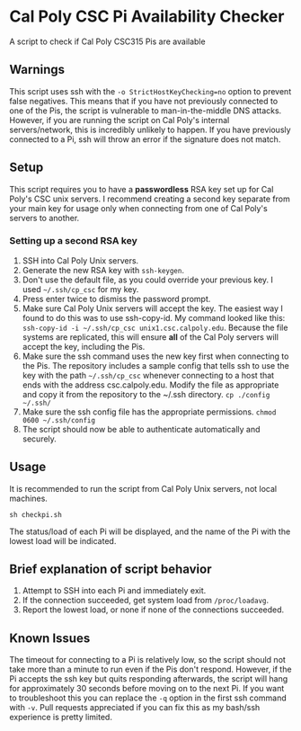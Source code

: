 # Cal Poly CSC Pi Availability Checker
A script to check if Cal Poly CSC315 Pis are available

## Warnings
This script uses ssh with the `-o StrictHostKeyChecking=no` option to prevent false negatives. This means that if you have not previously connected to one of the Pis, the script is vulnerable to man-in-the-middle DNS attacks. However, if you are running the script on Cal Poly's internal servers/network, this is incredibly unlikely to happen. If you have previously connected to a Pi, ssh will throw an error if the signature does not match.

## Setup
This script requires you to have a **passwordless** RSA key set up for Cal Poly's CSC unix servers. I recommend creating a second key separate from your main key for usage only when connecting from one of Cal Poly's servers to another.

### Setting up a second RSA key
1. SSH into Cal Poly Unix servers.
2. Generate the new RSA key with `ssh-keygen`.
3. Don't use the default file, as you could override your previous key. I used `~/.ssh/cp_csc` for my key.
4. Press enter twice to dismiss the password prompt.
5. Make sure Cal Poly Unix servers will accept the key. The easiest way I found to do this was to use ssh-copy-id. My command looked like this: `ssh-copy-id -i ~/.ssh/cp_csc unix1.csc.calpoly.edu`. Because the file systems are replicated, this will ensure **all** of the Cal Poly servers will accept the key, including the Pis.
6. Make sure the ssh command uses the new key first when connecting to the Pis. The repository includes a sample config that tells ssh to use the key with the path `~/.ssh/cp_csc` whenever connecting to a host that ends with the address csc.calpoly.edu. Modify the file as appropriate and copy it from the repository to the ~/.ssh directory. `cp ./config ~/.ssh/`
7. Make sure the ssh config file has the appropriate permissions. `chmod 0600 ~/.ssh/config`
8. The script should now be able to authenticate automatically and securely.

## Usage
It is recommended to run the script from Cal Poly Unix servers, not local machines.

`sh checkpi.sh`

The status/load of each Pi will be displayed, and the name of the Pi with the lowest load will be indicated.

## Brief explanation of script behavior
1. Attempt to SSH into each Pi and immediately exit.
2. If the connection succeeded, get system load from `/proc/loadavg`.
3. Report the lowest load, or none if none of the connections succeeded.

## Known Issues
The timeout for connecting to a Pi is relatively low, so the script should not take more than a minute to run even if the Pis don't respond. However, if the Pi accepts the ssh key but quits responding afterwards, the script will hang for approximately 30 seconds before moving on to the next Pi. If you want to troubleshoot this you can replace the `-q` option in the first ssh command with `-v`. Pull requests appreciated if you can fix this as my bash/ssh experience is pretty limited.